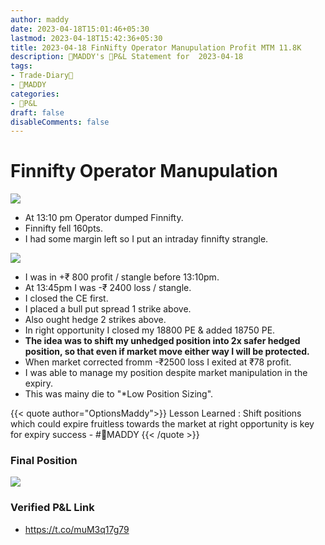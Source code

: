 ```yaml
---
author: maddy
date: 2023-04-18T15:01:46+05:30
lastmod: 2023-04-18T15:42:36+05:30
title: 2023-04-18 FinNifty Operator Manupulation Profit MTM 11.8K
description: 🧔MADDY's 💸P&L Statement for  2023-04-18
tags:
- Trade-Diary📗
- 🧔MADDY
categories: 
- 💸P&L
draft: false
disableComments: false
---
```

# Finnifty Operator Manupulation

![](https://i.imgur.com/447A2Nd.png)

- At 13:10 pm Operator dumped Finnifty.
- Finnifty fell 160pts.
- I had some margin left so I put an intraday finnifty strangle.

![](https://i.imgur.com/nXQQO4l.png)

- I was in +₹ 800 profit / stangle before 13:10pm. 
- At 13:45pm I was -₹ 2400 loss / stangle.
- I closed the CE first.
- I placed a bull put spread 1 strike above.
- Also ought hedge 2 strikes above.
- In right opportunity I closed my 18800 PE & added 18750 PE.
- **The idea was to shift my unhedged position into 2x safer hedged position, so that even if market move either way I will be protected.**
- When market corrected fromm -₹2500 loss I exited at ₹78 profit.
- I was able to manage my position despite market manipulation in the expiry.
- This was mainy die to "*Low Position Sizing".

{{< quote author="OptionsMaddy">}}
Lesson Learned : Shift positions which could expire fruitless towards the market at right opportunity is key for expiry success - #🧔MADDY 
{{< /quote >}}

### Final Position

![](https://i.imgur.com/8qcT5CJ.png)

### Verified P&L Link

- https://t.co/muM3q17g79